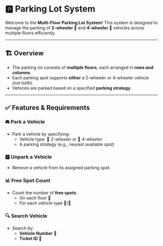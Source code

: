 # 🅿️ Parking Lot System

Welcome to the **Multi-Floor Parking Lot System**! This system is designed to manage the parking of **2-wheeler 🛵** and **4-wheeler 🚗** vehicles across multiple floors efficiently.

---

## 🏗️ Overview

- The parking lot consists of **multiple floors**, each arranged in **rows and columns**.
- Each parking spot supports **either** a 2-wheeler or 4-wheeler vehicle (not both).
- Vehicles are parked based on a specified **parking strategy**.

---

## ✅ Features & Requirements

### 🚘 Park a Vehicle
- Park a vehicle by specifying:
  - Vehicle type: 🛵 *2-wheeler* or 🚗 *4-wheeler*
  - A parking strategy (e.g., nearest available spot)

### 🅿️ Unpark a Vehicle
- Remove a vehicle from its assigned parking spot.

### 📊 Free Spot Count
- Count the number of **free spots**:
  - On each floor 🏢
  - For each vehicle type 🛵/🚗

### 🔍 Search Vehicle
- Search by:
  - **Vehicle Number** 🔢
  - **Ticket ID** 🎫

